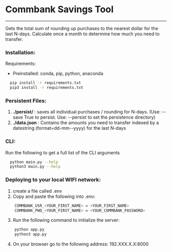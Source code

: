# **Commbank Savings Tool**
---

Gets the total sum of rounding up purchases to the nearest dollar for the last N-days. Calculate once a month to determine how much you need to transfer.

### **Installation**:

Requirements:
  - Preinstalled: conda, pip, python, anaconda
  

```sh
  pip install -r requirements.txt
  pip3 install -r requirements.txt
```

### **Persistent Files**:

  1. **./persist/** : saves all individual purchases / rounding for N-days. (Use: --save True to persist. Use: --persist to set the persistence directory)
  2. **./data.json** : Contains the amounts you need to transfer indexed by a datestring (format=dd-mm--yyyy) for the last N-days

### **CLI**:

  Run the following to get a full list of the CLI arguments

  ```sh
    python main.py --help
    python3 main.py --help
  ```

### **Deploying to your local WIFI network**:

1. create a file called .env
2. Copy and paste the following into .env:
```sh
    COMMBANK_USR_<YOUR_FIRST_NAME> = <YOUR_FIRST_NAME>
    COMMBANK_PWD_<YOUR_FIRST_NAME> = <YOUR_COMMBANK_PASSWORD>
```
3. Run the following command to initialize the server:
```sh
    python app.py
    python3 app.py
```
4. On your browser go to the following address: 192.XXX.X.X:8000
